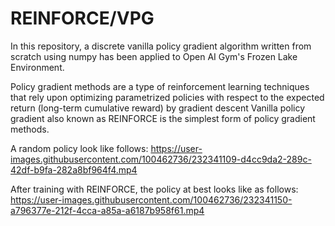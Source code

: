 # REINFORCE/VPG

In this repository, a discrete vanilla policy gradient algorithm written from scratch using numpy has been applied to Open AI Gym's Frozen Lake Environment.

Policy gradient methods are a type of reinforcement learning techniques that rely upon optimizing parametrized policies with respect to the expected return (long-term cumulative reward) by gradient descent
Vanilla policy gradient also known as REINFORCE is the simplest form of policy gradient methods.

A random policy look like follows:
https://user-images.githubusercontent.com/100462736/232341109-d4cc9da2-289c-42df-b9fa-282a8bf964f4.mp4

After training with REINFORCE, the policy at best looks like as follows:
https://user-images.githubusercontent.com/100462736/232341150-a796377e-212f-4cca-a85a-a6187b958f61.mp4


